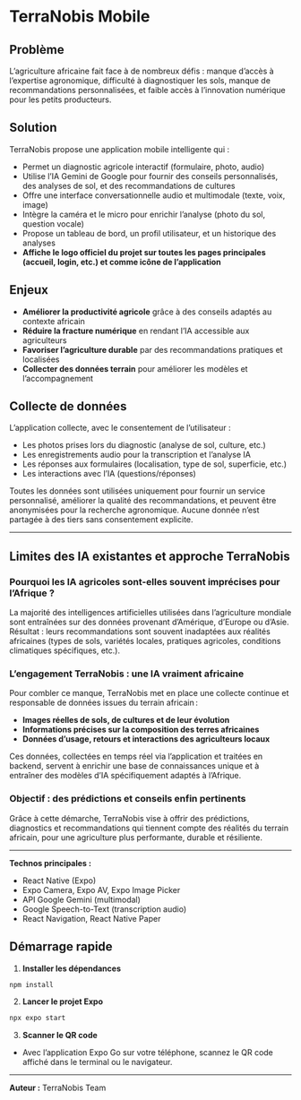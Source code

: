 # TerraNobis Mobile



## Problème
L’agriculture africaine fait face à de nombreux défis : manque d’accès à l’expertise agronomique, difficulté à diagnostiquer les sols, manque de recommandations personnalisées, et faible accès à l’innovation numérique pour les petits producteurs.

## Solution
TerraNobis propose une application mobile intelligente qui :
- Permet un diagnostic agricole interactif (formulaire, photo, audio)
- Utilise l’IA Gemini de Google pour fournir des conseils personnalisés, des analyses de sol, et des recommandations de cultures
- Offre une interface conversationnelle audio et multimodale (texte, voix, image)
- Intègre la caméra et le micro pour enrichir l’analyse (photo du sol, question vocale)
- Propose un tableau de bord, un profil utilisateur, et un historique des analyses
- **Affiche le logo officiel du projet sur toutes les pages principales (accueil, login, etc.) et comme icône de l’application**

## Enjeux
- **Améliorer la productivité agricole** grâce à des conseils adaptés au contexte africain
- **Réduire la fracture numérique** en rendant l’IA accessible aux agriculteurs
- **Favoriser l’agriculture durable** par des recommandations pratiques et localisées
- **Collecter des données terrain** pour améliorer les modèles et l’accompagnement

## Collecte de données
L’application collecte, avec le consentement de l’utilisateur :
- Les photos prises lors du diagnostic (analyse de sol, culture, etc.)
- Les enregistrements audio pour la transcription et l’analyse IA
- Les réponses aux formulaires (localisation, type de sol, superficie, etc.)
- Les interactions avec l’IA (questions/réponses)

Toutes les données sont utilisées uniquement pour fournir un service personnalisé, améliorer la qualité des recommandations, et peuvent être anonymisées pour la recherche agronomique. Aucune donnée n’est partagée à des tiers sans consentement explicite.

---

## Limites des IA existantes et approche TerraNobis

### Pourquoi les IA agricoles sont-elles souvent imprécises pour l’Afrique ?

La majorité des intelligences artificielles utilisées dans l’agriculture mondiale sont entraînées sur des données provenant d’Amérique, d’Europe ou d’Asie. Résultat : leurs recommandations sont souvent inadaptées aux réalités africaines (types de sols, variétés locales, pratiques agricoles, conditions climatiques spécifiques, etc.).

### L’engagement TerraNobis : une IA vraiment africaine

Pour combler ce manque, TerraNobis met en place une collecte continue et responsable de données issues du terrain africain :
- **Images réelles de sols, de cultures et de leur évolution**
- **Informations précises sur la composition des terres africaines**
- **Données d’usage, retours et interactions des agriculteurs locaux**

Ces données, collectées en temps réel via l’application et traitées en backend, servent à enrichir une base de connaissances unique et à entraîner des modèles d’IA spécifiquement adaptés à l’Afrique.

### Objectif : des prédictions et conseils enfin pertinents

Grâce à cette démarche, TerraNobis vise à offrir des prédictions, diagnostics et recommandations qui tiennent compte des réalités du terrain africain, pour une agriculture plus performante, durable et résiliente.

---

**Technos principales :**
- React Native (Expo)
- Expo Camera, Expo AV, Expo Image Picker
- API Google Gemini (multimodal)
- Google Speech-to-Text (transcription audio)
- React Navigation, React Native Paper

## Démarrage rapide

1. **Installer les dépendances**

```bash
npm install
```

2. **Lancer le projet Expo**

```bash
npx expo start
```

3. **Scanner le QR code**

- Avec l’application Expo Go sur votre téléphone, scannez le QR code affiché dans le terminal ou le navigateur.

---

**Auteur :** TerraNobis Team 